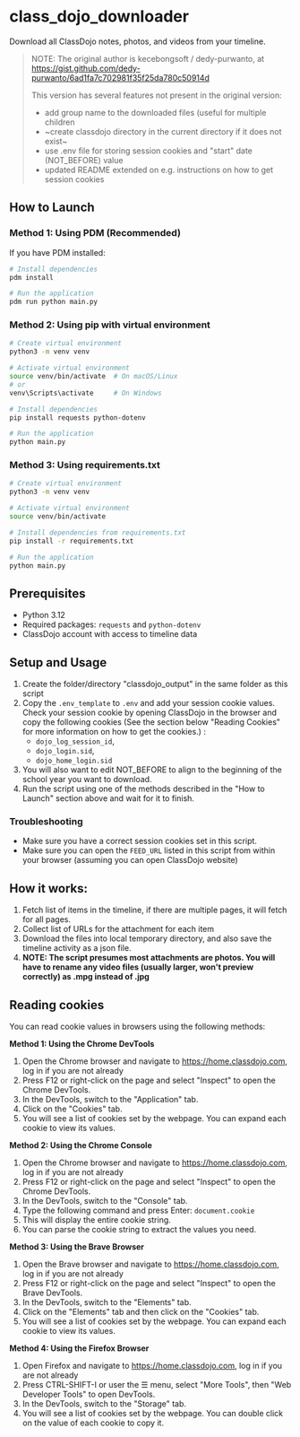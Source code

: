 # class_dojo_downloader

Download all ClassDojo notes, photos, and videos from your timeline.

> NOTE: The original author is kecebongsoft / dedy-purwanto, at https://gist.github.com/dedy-purwanto/6ad1fa7c702981f35f25da780c50914d
> >
> This version has several features not present in the original version:
> - add group name to the downloaded files (useful for multiple children
> - ~create classdojo directory in the current directory if it does not exist~
> - use .env file for storing session cookies and "start" date (NOT_BEFORE) value
> - updated README extended on e.g. instructions on how to get session cookies

## How to Launch

### Method 1: Using PDM (Recommended)

If you have PDM installed:

```sh
# Install dependencies
pdm install

# Run the application
pdm run python main.py
```

### Method 2: Using pip with virtual environment

```sh
# Create virtual environment
python3 -m venv venv

# Activate virtual environment
source venv/bin/activate  # On macOS/Linux
# or
venv\Scripts\activate     # On Windows

# Install dependencies
pip install requests python-dotenv

# Run the application
python main.py
```

### Method 3: Using requirements.txt

```sh
# Create virtual environment
python3 -m venv venv

# Activate virtual environment  
source venv/bin/activate

# Install dependencies from requirements.txt
pip install -r requirements.txt

# Run the application
python main.py
```

## Prerequisites
- Python 3.12
- Required packages: `requests` and `python-dotenv`
- ClassDojo account with access to timeline data

## Setup and Usage

1. Create the folder/directory "classdojo_output" in the same folder as this script
2. Copy the `.env_template` to `.env` and add your session cookie values. Check your session cookie by opening ClassDojo in the browser and copy the following cookies (See the section below "Reading Cookies" for more information on how to get the cookies.) :
   - `dojo_log_session_id`,
   - `dojo_login.sid`,
   - `dojo_home_login.sid`
3. You will also want to edit NOT_BEFORE to align to the beginning of the school year you want to download.
4. Run the script using one of the methods described in the "How to Launch" section above and wait for it to finish.

### Troubleshooting

- Make sure you have a correct session cookies set in this script. 
- Make sure you can open the `FEED_URL` listed in this script from within your browser (assuming you can open ClassDojo website)

## How it works:
1. Fetch list of items in the timeline, if there are multiple pages, it will fetch for all pages.
2. Collect list of URLs for the attachment for each item
3. Download the files into local temporary directory, and also save the timeline activity as a json file.
4. **NOTE: The script presumes most attachments are photos. You will have to rename any video files (usually larger, won't preview correctly) as .mpg instead of .jpg**

## Reading cookies
You can read cookie values in browsers using the following methods:

**Method 1: Using the Chrome DevTools**

1. Open the Chrome browser and navigate to https://home.classdojo.com, log in if you are not already
2. Press F12 or right-click on the page and select "Inspect" to open the Chrome DevTools.
3. In the DevTools, switch to the "Application" tab.
4. Click on the "Cookies" tab.
5. You will see a list of cookies set by the webpage. You can expand each cookie to view its values.

**Method 2: Using the Chrome Console**

1. Open the Chrome browser and navigate to https://home.classdojo.com, log in if you are not already
2. Press F12 or right-click on the page and select "Inspect" to open the Chrome DevTools.
3. In the DevTools, switch to the "Console" tab.
4. Type the following command and press Enter: `document.cookie`
5. This will display the entire cookie string.
6. You can parse the cookie string to extract the values you need.

**Method 3: Using the Brave Browser**

1. Open the Brave browser and navigate to https://home.classdojo.com, log in if you are not already
2. Press F12 or right-click on the page and select "Inspect" to open the Brave DevTools.
3. In the DevTools, switch to the "Elements" tab.
4. Click on the "Elements" tab and then click on the "Cookies" tab.
5. You will see a list of cookies set by the webpage. You can expand each cookie to view its values.

**Method 4: Using the Firefox Browser**
1. Open Firefox and navigate to https://home.classdojo.com, log in if you are not already
3. Press CTRL-SHIFT-I or user the ☰ menu, select "More Tools", then "Web Developer Tools" to open DevTools.
4. In the DevTools, switch to the "Storage" tab.
6. You will see a list of cookies set by the webpage. You can double click on the value of each cookie to copy it.
